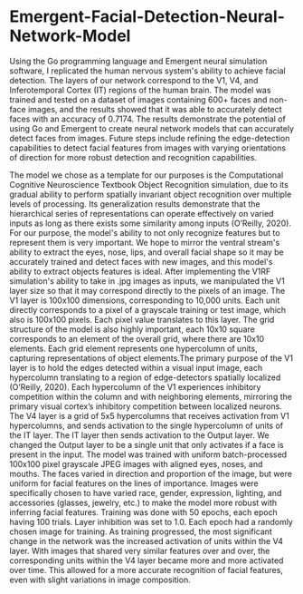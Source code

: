 # Emergent-Facial-Detection-Neural-Network-Model
Using the Go programming language and Emergent neural simulation software, I replicated the human nervous system's ability to achieve facial detection. 
 The layers of our network correspond to the V1, V4, and Inferotemporal Cortex (IT) regions of the human brain. The model was trained and tested on a dataset of images containing 600+ faces and non-face images, and the results showed that it was able to accurately detect faces with an accuracy of 0.7174.
 The results demonstrate the potential of using Go and Emergent to create neural network models that can accurately detect faces from images. Future steps include refining the edge-detection capabilities to detect facial features from images with varying orientations of direction for more robust detection and recognition capabilities.
 
 The model we chose as a template for our purposes is the Computational Cognitive Neuroscience Textbook Object Recognition simulation, due to its gradual ability to perform spatially invariant object recognition over multiple levels of processing. Its generalization results demonstrate that the hierarchical series of representations can operate effectively on varied inputs as long as there exists some similarity among inputs (O’Reilly, 2020).
 For our purpose, the model's ability to not only recognize features but to represent them is very important. We hope to mirror the ventral stream's ability to extract the eyes, nose, lips, and overall facial shape so it may be accurately trained and detect faces with new images, and this model's ability to extract objects features is ideal.
	After implementing the V1RF simulation's ability to take in .jpg images as inputs, we manipulated the V1 layer size so that it may correspond directly to the pixels of an image. The V1 layer is 100x100 dimensions, corresponding to 10,000 units. Each unit directly corresponds to a pixel of a grayscale training or test image, which also is 100x100 pixels. Each pixel value translates to this layer. 
The grid structure of the model is also highly important, each 10x10 square corresponds to an element of the overall grid, where there are 10x10 elements. Each grid element represents one hypercolumn of units, capturing representations of object elements.The primary purpose of the V1 layer is to hold the edges detected within a visual input image, each hypercolumn translating to a region of edge-detectors spatially localized (O’Reilly, 2020). Each hypercolumn of the V1 experiences inhibitory competition within the column and with neighboring elements, mirroring the primary visual cortex’s inhibitory competition between localized neurons. 
	The V4 layer is a grid of 5x5 hypercolumns that receives activation from V1 hypercolumns, and sends activation to the single hypercolumn of units of the IT layer. The IT layer then sends activation to the Output layer. We changed the Output layer to be a single unit that only activates if a face is present in the input. 
The model was trained with uniform batch-processed 100x100 pixel grayscale JPEG images with aligned eyes, noses, and mouths. The faces varied in direction and proportion of the image, but were uniform for facial features on the lines of importance. Images were specifically chosen to have varied race, gender, expression, lighting, and accessories (glasses, jewelry, etc.) to make the model more robust with inferring facial features. 
Training was done with 50 epochs, each epoch having 100 trials. Layer inhibition was set to 1.0. Each epoch had a randomly chosen image for training. As training progressed, the most significant change in the network was the increased activation of units within the V4 layer. With images that shared very similar features over and over, the corresponding units within the V4 layer became more and more activated over time. This allowed for a more accurate recognition of facial features, even with slight variations in image composition. 
